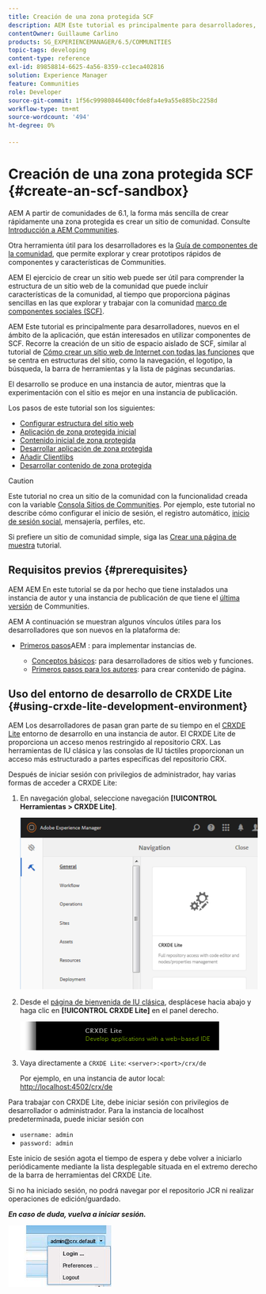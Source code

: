 ```yaml
---
title: Creación de una zona protegida SCF
description: AEM Este tutorial es principalmente para desarrolladores, nuevos en el ámbito de la aplicación, que están interesados en utilizar componentes de SCF. Recorre la creación de un sitio de espacio aislado de SCF
contentOwner: Guillaume Carlino
products: SG_EXPERIENCEMANAGER/6.5/COMMUNITIES
topic-tags: developing
content-type: reference
exl-id: 89858814-6625-4a56-8359-cc1eca402816
solution: Experience Manager
feature: Communities
role: Developer
source-git-commit: 1f56c99980846400cfde8fa4e9a55e885bc2258d
workflow-type: tm+mt
source-wordcount: '494'
ht-degree: 0%

---
```


# Creación de una zona protegida SCF  {#create-an-scf-sandbox}

AEM A partir de comunidades de 6.1, la forma más sencilla de crear rápidamente una zona protegida es crear un sitio de comunidad. Consulte [Introducción a AEM Communities](getting-started.md).

Otra herramienta útil para los desarrolladores es la [Guía de componentes de la comunidad](components-guide.md), que permite explorar y crear prototipos rápidos de componentes y características de Communities.

AEM El ejercicio de crear un sitio web puede ser útil para comprender la estructura de un sitio web de la comunidad que puede incluir características de la comunidad, al tiempo que proporciona páginas sencillas en las que explorar y trabajar con la comunidad [marco de componentes sociales (SCF)](scf.md).

AEM Este tutorial es principalmente para desarrolladores, nuevos en el ámbito de la aplicación, que están interesados en utilizar componentes de SCF. Recorre la creación de un sitio de espacio aislado de SCF, similar al tutorial de [Cómo crear un sitio web de Internet con todas las funciones](../../help/sites-developing/website.md) que se centra en estructuras del sitio, como la navegación, el logotipo, la búsqueda, la barra de herramientas y la lista de páginas secundarias.

El desarrollo se produce en una instancia de autor, mientras que la experimentación con el sitio es mejor en una instancia de publicación.

Los pasos de este tutorial son los siguientes:

* [Configurar estructura del sitio web](setup-website.md)
* [Aplicación de zona protegida inicial](initial-app.md)
* [Contenido inicial de zona protegida](initial-content.md)
* [Desarrollar aplicación de zona protegida](develop-app.md)
* [Añadir Clientlibs](add-clientlibs.md)
* [Desarrollar contenido de zona protegida](develop-content.md)

>[!CAUTION]
>
>Este tutorial no crea un sitio de la comunidad con la funcionalidad creada con la variable [Consola Sitios de Communities](sites-console.md). Por ejemplo, este tutorial no describe cómo configurar el inicio de sesión, el registro automático, [inicio de sesión social](social-login.md), mensajería, perfiles, etc.
>
>Si prefiere un sitio de comunidad simple, siga las [Crear una página de muestra](create-sample-page.md) tutorial.

## Requisitos previos {#prerequisites}

AEM AEM En este tutorial se da por hecho que tiene instalados una instancia de autor y una instancia de publicación de que tiene el [última versión](deploy-communities.md#latest-releases) de Communities.

AEM A continuación se muestran algunos vínculos útiles para los desarrolladores que son nuevos en la plataforma de:

* [Primeros pasos](../../help/sites-deploying/deploy.md#getting-started)AEM : para implementar instancias de.

   * [Conceptos básicos](../../help/sites-developing/the-basics.md): para desarrolladores de sitios web y funciones.
   * [Primeros pasos para los autores](../../help/sites-authoring/first-steps.md): para crear contenido de página.

## Uso del entorno de desarrollo de CRXDE Lite {#using-crxde-lite-development-environment}

AEM Los desarrolladores de pasan gran parte de su tiempo en el [CRXDE Lite](../../help/sites-developing/developing-with-crxde-lite.md) entorno de desarrollo en una instancia de autor. El CRXDE Lite de proporciona un acceso menos restringido al repositorio CRX. Las herramientas de IU clásica y las consolas de IU táctiles proporcionan un acceso más estructurado a partes específicas del repositorio CRX.

Después de iniciar sesión con privilegios de administrador, hay varias formas de acceder a CRXDE Lite:

1. En navegación global, seleccione navegación **[!UICONTROL Herramientas > CRXDE Lite]**.

   ![crxde-lite](assets/tools-crxde.png)

2. Desde el [página de bienvenida de IU clásica](http://localhost:4502/welcome.html), desplácese hacia abajo y haga clic en **[!UICONTROL CRXDE Lite]** en el panel derecho.

   ![classic-ui-crxde](assets/classic-ui-crxde.png)

3. Vaya directamente a `CRXDE Lite`: `<server>:<port>/crx/de`

   Por ejemplo, en una instancia de autor local: [http://localhost:4502/crx/de](http://localhost:4502/crx/de)

Para trabajar con CRXDE Lite, debe iniciar sesión con privilegios de desarrollador o administrador. Para la instancia de localhost predeterminada, puede iniciar sesión con

* `username: admin`
* `password: admin`


Este inicio de sesión agota el tiempo de espera y debe volver a iniciarlo periódicamente mediante la lista desplegable situada en el extremo derecho de la barra de herramientas del CRXDE Lite.

Si no ha iniciado sesión, no podrá navegar por el repositorio JCR ni realizar operaciones de edición/guardado.

***En caso de duda, vuelva a iniciar sesión.***

![volver a iniciar sesión](assets/relogin.png)
